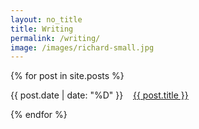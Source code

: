 ```yaml
---
layout: no_title
title: Writing
permalink: /writing/
image: /images/richard-small.jpg
---
```


<div class="posts">
  {% for post in site.posts %}
    <p class="post_date"></p>
    <p> 
        {{ post.date | date: "%D" }}
        &nbsp;&nbsp;
        <a href="{{ site.baseurl }}{{ post.url }}">{{ post.title }}</a> 
    </p>
  {% endfor %}
</div>

